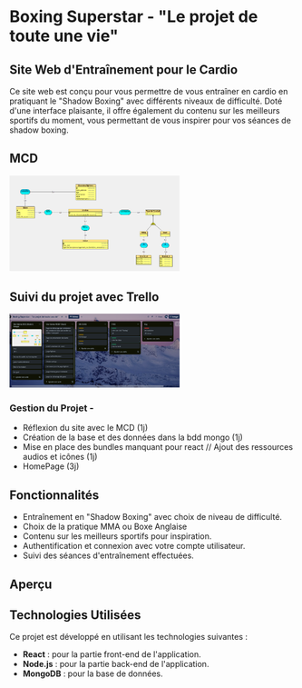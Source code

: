 # Boxing Superstar - "Le projet de toute une vie"
## Site Web d'Entraînement pour le Cardio

Ce site web est conçu pour vous permettre de vous entraîner en cardio en pratiquant le "Shadow Boxing" avec différents niveaux de difficulté. Doté d'une interface plaisante, il offre également du contenu sur les meilleurs sportifs du moment, vous permettant de vous inspirer pour vos séances de shadow boxing.

## MCD
<img src="mcd.bs.png" alt="Texte alternatif" width="300" />

## Suivi du projet avec Trello
<img src="trell.png" alt="Texte alternatif" width="300" />

### Gestion du Projet - 
- Réflexion du site avec le MCD (1j)
- Création de la base et des données dans la bdd mongo (1j)
- Mise en place des bundles manquant pour react // Ajout des ressources audios et icônes (1j)
- HomePage (3j)
  

## Fonctionnalités

- Entraînement en "Shadow Boxing" avec choix de niveau de difficulté.
- Choix de la pratique MMA ou Boxe Anglaise
- Contenu sur les meilleurs sportifs pour inspiration.
- Authentification et connexion avec votre compte utilisateur.
- Suivi des séances d'entraînement effectuées.

## Aperçu

## Technologies Utilisées

Ce projet est développé en utilisant les technologies suivantes :

- **React** : pour la partie front-end de l'application.
- **Node.js** : pour la partie back-end de l'application.
- **MongoDB** : pour la base de données.
